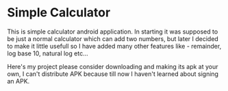
# Simple Calculator

This is simple calculator android application. In starting it was supposed to be just a normal calculator which can add two numbers, but later I decided to make it little usefull so I have added many other features like - remainder, log base 10, natural log etc...

Here's my project please consider downloading and making its apk at your own, I can't distribute APK because till now I haven't learned about signing an APK.

